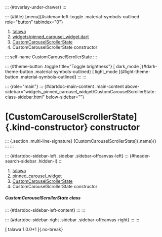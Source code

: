 ::: {#overlay-under-drawer}
:::

::: {#title}
[menu]{#sidenav-left-toggle .material-symbols-outlined role="button"
tabindex="0"}

1.  [talawa](../../index.html)
2.  [widgets/pinned_carousel_widget.dart](../../widgets_pinned_carousel_widget/)
3.  [CustomCarouselScrollerState](../../widgets_pinned_carousel_widget/CustomCarouselScrollerState-class.html)
4.  CustomCarouselScrollerState constructor

::: self-name
CustomCarouselScrollerState
:::

::: {#theme-button .toggle title="Toggle brightness"}
[ dark_mode ]{#dark-theme-button .material-symbols-outlined} [
light_mode ]{#light-theme-button .material-symbols-outlined}
:::
:::

::: {role="main"}
::: {#dartdoc-main-content .main-content above-sidebar="widgets_pinned_carousel_widget/CustomCarouselScrollerState-class-sidebar.html" below-sidebar=""}
<div>

# [CustomCarouselScrollerState]{.kind-constructor} constructor

</div>

::: {.section .multi-line-signature}
[CustomCarouselScrollerState]{.name}()
:::
:::

::: {#dartdoc-sidebar-left .sidebar .sidebar-offcanvas-left}
::: {#header-search-sidebar .hidden-l}
:::

1.  [talawa](../../index.html)
2.  [pinned_carousel_widget](../../widgets_pinned_carousel_widget/)
3.  [CustomCarouselScrollerState](../../widgets_pinned_carousel_widget/CustomCarouselScrollerState-class.html)
4.  CustomCarouselScrollerState constructor

##### CustomCarouselScrollerState class

::: {#dartdoc-sidebar-left-content}
:::
:::

::: {#dartdoc-sidebar-right .sidebar .sidebar-offcanvas-right}
:::
:::

[ talawa 1.0.0+1 ]{.no-break}

